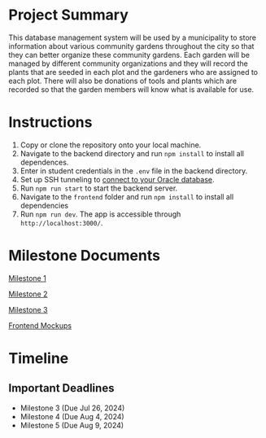 # Project Summary
This database management system will be used by a municipality to store information about various community gardens throughout the city so that they can better organize these community gardens. Each garden will be managed by different community organizations and they will record the plants that are seeded in each plot and the gardeners who are assigned to each plot. There will also be donations of tools and plants which are recorded so that the garden members will know what is available for use.

# Instructions

1. Copy or clone the repository onto your local machine.
2. Navigate to the backend directory and run `npm install` to install all dependences.
3. Enter in student credentials in the `.env` file in the backend directory.
4. Set up SSH tunneling to [connect to your Oracle database](https://www.students.cs.ubc.ca/~cs-304/resources/javascript-oracle-resources/node-setup.html#local-deploy-item).
5. Run `npm run start` to start the backend server.
6. Navigate to the `frontend` folder and run `npm install` to install all dependencies
7. Run `npm run dev`. The app is accessible through `http://localhost:3000/`.

# Milestone Documents
[Milestone 1](https://github.students.cs.ubc.ca/CPSC304-2024S-T2/project_g1k2b_j1r2b_k0l3e/blob/main/milestone_docs/CPSC%20304%20Milestone%201.pdf)

[Milestone 2](https://github.students.cs.ubc.ca/CPSC304-2024S-T2/project_g1k2b_j1r2b_k0l3e/blob/main/milestone_docs/CPSC%20304%20Milestone%202.pdf)

[Milestone 3](https://github.students.cs.ubc.ca/CPSC304-2024S-T2/project_g1k2b_j1r2b_k0l3e/blob/main/milestone_docs/CPSC%20304%20Milestone%203.pdf)

[Frontend Mockups](https://github.students.cs.ubc.ca/CPSC304-2024S-T2/project_g1k2b_j1r2b_k0l3e/blob/main/milestone_docs/GUISketches.pdf)

# Timeline
## Important Deadlines
- Milestone 3 (Due Jul 26, 2024)
- Milestone 4 (Due Aug 4, 2024)
- Milestone 5 (Due Aug 9, 2024)
